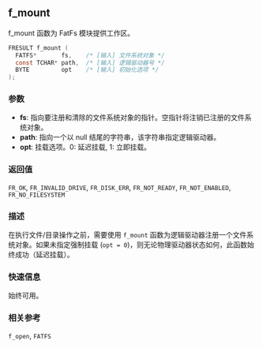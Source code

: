 ## f_mount

f_mount 函数为 FatFs 模块提供工作区。

```c
FRESULT f_mount (
  FATFS*       fs,    /* [输入] 文件系统对象 */
  const TCHAR* path,  /* [输入] 逻辑驱动器号 */
  BYTE         opt    /* [输入] 初始化选项 */
);
```

### 参数

*   **fs**: 指向要注册和清除的文件系统对象的指针。空指针将注销已注册的文件系统对象。
*   **path**: 指向一个以 null 结尾的字符串，该字符串指定逻辑驱动器。
*   **opt**: 挂载选项。0: 延迟挂载, 1: 立即挂载。

### 返回值

`FR_OK`, `FR_INVALID_DRIVE`, `FR_DISK_ERR`, `FR_NOT_READY`, `FR_NOT_ENABLED`, `FR_NO_FILESYSTEM`

### 描述

在执行文件/目录操作之前，需要使用 `f_mount` 函数为逻辑驱动器注册一个文件系统对象。如果未指定强制挂载 (`opt = 0`)，则无论物理驱动器状态如何，此函数始终成功（延迟挂载）。

### 快速信息

始终可用。

### 相关参考

`f_open`, `FATFS`
